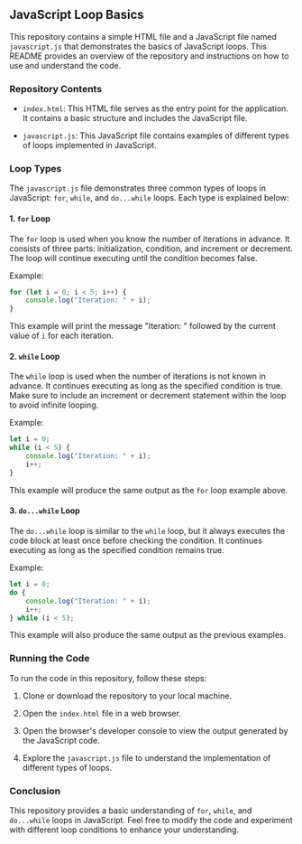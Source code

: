 ## JavaScript Loop Basics

This repository contains a simple HTML file and a JavaScript file named `javascript.js` that demonstrates the basics of JavaScript loops. This README provides an overview of the repository and instructions on how to use and understand the code.

### Repository Contents

- `index.html`: This HTML file serves as the entry point for the application. It contains a basic structure and includes the JavaScript file.

- `javascript.js`: This JavaScript file contains examples of different types of loops implemented in JavaScript.

### Loop Types

The `javascript.js` file demonstrates three common types of loops in JavaScript: `for`, `while`, and `do...while` loops. Each type is explained below:

#### 1. `for` Loop

The `for` loop is used when you know the number of iterations in advance. It consists of three parts: initialization, condition, and increment or decrement. The loop will continue executing until the condition becomes false.

Example:

```javascript
for (let i = 0; i < 5; i++) {
    console.log("Iteration: " + i);
}
```

This example will print the message "Iteration: " followed by the current value of `i` for each iteration.

#### 2. `while` Loop

The `while` loop is used when the number of iterations is not known in advance. It continues executing as long as the specified condition is true. Make sure to include an increment or decrement statement within the loop to avoid infinite looping.

Example:

```javascript
let i = 0;
while (i < 5) {
    console.log("Iteration: " + i);
    i++;
}
```

This example will produce the same output as the `for` loop example above.

#### 3. `do...while` Loop

The `do...while` loop is similar to the `while` loop, but it always executes the code block at least once before checking the condition. It continues executing as long as the specified condition remains true.

Example:

```javascript
let i = 0;
do {
    console.log("Iteration: " + i);
    i++;
} while (i < 5);
```

This example will also produce the same output as the previous examples.

### Running the Code

To run the code in this repository, follow these steps:

1. Clone or download the repository to your local machine.

2. Open the `index.html` file in a web browser.

3. Open the browser's developer console to view the output generated by the JavaScript code.

4. Explore the `javascript.js` file to understand the implementation of different types of loops.

### Conclusion

This repository provides a basic understanding of `for`, `while`, and `do...while` loops in JavaScript. Feel free to modify the code and experiment with different loop conditions to enhance your understanding.
